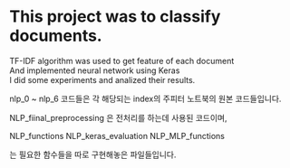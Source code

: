 # This project was to classify documents.
<body>
TF-IDF algorithm was used to get feature of each document <br>
And implemented neural network using Keras <br>
I did some experiments and analized their results.
</body>


nlp_0 ~ nlp_6 코드들은 각 해당되는 index의 주피터 노트북의 원본 코드들입니다.

NLP_fiinal_preprocessing 은 전처리를 하는데 사용된 코드이며,

NLP_functions
NLP_keras_evaluation
NLP_MLP_functions

는 필요한 함수들을 따로 구현해놓은 파일들입니다.
